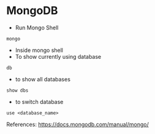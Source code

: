 # MongoDB

- Run Mongo Shell
```
mongo
```
- Inside mongo shell
- To show currently using database
```
db
```
- to show all databases
```
show dbs
```
- to switch database
```
use <database_name>

```

References:
https://docs.mongodb.com/manual/mongo/